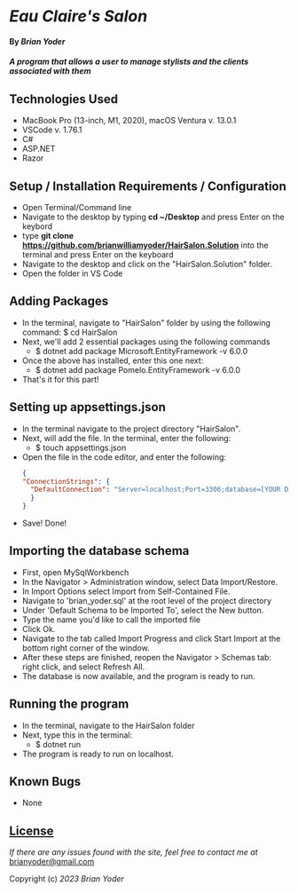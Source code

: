# _Eau Claire's Salon_

#### By _**Brian Yoder**_

#### _A program that allows a user to manage stylists and the clients associated with them_

## Technologies Used

* MacBook Pro (13-inch, M1, 2020), macOS Ventura v. 13.0.1
* VSCode v. 1.76.1
* C#
* ASP.NET
* Razor 

## Setup / Installation Requirements / Configuration

* Open Terminal/Command line
* Navigate to the desktop by typing **cd ~/Desktop** and press Enter on the keybord
* type **git clone https://github.com/brianwilliamyoder/HairSalon.Solution** into the terminal and press Enter on the keyboard
* Navigate to the desktop and click on the "HairSalon.Solution" folder.
* Open the folder in VS Code


## Adding Packages

* In the terminal, navigate to "HairSalon" folder by using the following command: $ cd HairSalon
* Next, we'll add 2 essential packages using the following commands
  - $ dotnet add package Microsoft.EntityFramework -v 6.0.0
* Once the above has installed, enter this one next:
  - $ dotnet add package Pomelo.EntityFramework -v 6.0.0
* That's it for this part!

## Setting up appsettings.json
* In the terminal navigate to the project directory "HairSalon".
* Next, will add the file. In the terminal, enter the following:
  - $ touch appsettings.json
* Open the file in the code editor, and enter the following:
  ```json
  {
  "ConnectionStrings": {
    "DefaultConnection": "Server=localhost;Port=3306;database=[YOUR DATABASE NAME];uid=[YOUR USER ID];pwd=[YOUR PASSWORD];"
    }
  } 
  ```
* Save! Done!

## Importing the database schema

* First, open MySqlWorkbench
* In the Navigator > Administration window, select Data Import/Restore.
* In Import Options select Import from Self-Contained File.
* Navigate to 'brian_yoder.sql' at the root level of the project directory
* Under 'Default Schema to be Imported To', select the New button.
* Type the name you'd like to call the imported file
* Click Ok.
* Navigate to the tab called Import Progress and click Start Import at the bottom right corner of the window.
* After these steps are finished,  reopen the Navigator > Schemas tab: right click, and select Refresh All. 
* The database is now available, and the program is ready to run.

## Running the program
* In the terminal, navigate to the HairSalon folder
* Next, type this in the terminal:
  - $ dotnet run
* The program is ready to run on localhost. 

## Known Bugs

* None

## [License](https://mit-license.org/)

_If there are any issues found with the site, feel free to contact me at_ [brianyoder@gmail.com](brianyoder@gmail.com)

Copyright (c) _2023_ _Brian Yoder_